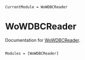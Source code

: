 ```@meta
CurrentModule = WoWDBCReader
```

# WoWDBCReader

Documentation for [WoWDBCReader](https://github.com/serenity4/WoWDBCReader.jl).

```@index
```

```@autodocs
Modules = [WoWDBCReader]
```
